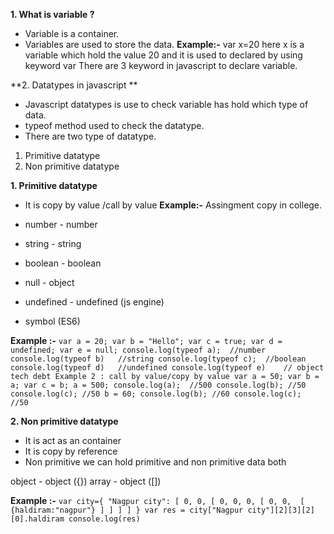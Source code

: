 **1. What is variable ?**
- Variable is a container.
- Variables are used to store the data.
**Example:-**
var x=20 here x is a variable which hold the value 20 and it is used to declared by using keyword var
There are 3 keyword in javascript to declare variable.

**2. Datatypes in javascript **
- Javascript datatypes is use to check variable has hold which type of data.
- typeof method used to check the datatype.
- There are two type of datatype.


1. Primitive datatype
2. Non primitive datatype

**1. Primitive datatype**
- It is copy by value /call by value
**Example:-**
Assingment copy in college.

- number - number
- string - string
- boolean - boolean
- null - object
- undefined - undefined (js engine)
- symbol (ES6)

**Example :-**
`var a = 20;
var b = "Hello";
var c = true;
var d = undefined;
var e = null;
console.log(typeof a);  //number
console.log(typeof b)   //string
console.log(typeof c);  //boolean
console.log(typeof d)   //undefined
console.log(typeof e)    // object   tech debt
Example 2 : call by value/copy by value
var a = 50;
var b = a;
var c = b;
a = 500;
console.log(a);  //500
console.log(b); //50
console.log(c); //50
b = 60;
console.log(b); //60
console.log(c);   //50`


**2. Non primitive datatype**
- It is act as an container
- It is copy by reference
- Non primitive we can hold primitive and non primitive data both

object - object ({})
array  - object ([])

**Example :-**
`var city={
"Nagpur city": [
0, 0, [
0, 0, 0, [
0, 0,  [
               {haldiram:"nagpur"}
            ]
        ]
    ]
]
}
var res = city["Nagpur city"][2][3][2][0].haldiram
console.log(res)
`
